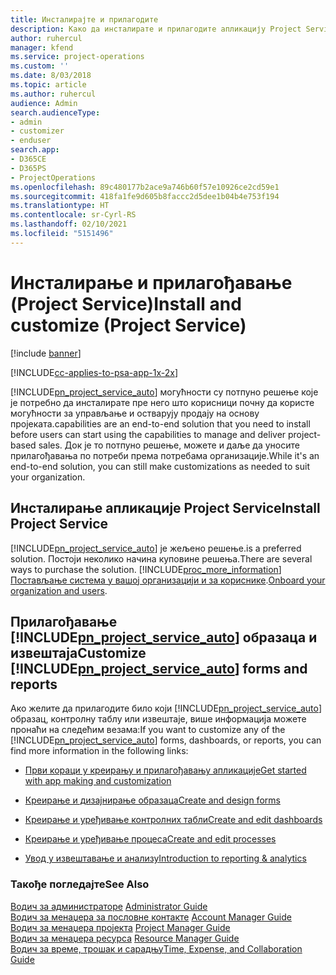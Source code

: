 ```yaml
---
title: Инсталирајте и прилагодите
description: Како да инсталирате и прилагодите апликацију Project Service
author: ruhercul
manager: kfend
ms.service: project-operations
ms.custom: ''
ms.date: 8/03/2018
ms.topic: article
ms.author: ruhercul
audience: Admin
search.audienceType:
- admin
- customizer
- enduser
search.app:
- D365CE
- D365PS
- ProjectOperations
ms.openlocfilehash: 89c480177b2ace9a746b60f57e10926ce2cd59e1
ms.sourcegitcommit: 418fa1fe9d605b8faccc2d5dee1b04b4e753f194
ms.translationtype: HT
ms.contentlocale: sr-Cyrl-RS
ms.lasthandoff: 02/10/2021
ms.locfileid: "5151496"
---
```

# <a name="install-and-customize-project-service"></a><span data-ttu-id="ad372-103">Инсталирање и прилагођавање (Project Service)</span><span class="sxs-lookup"><span data-stu-id="ad372-103">Install and customize (Project Service)</span></span>

[!include [banner](../includes/psa-now-project-operations.md)]

[!INCLUDE[cc-applies-to-psa-app-1x-2x](../includes/cc-applies-to-psa-app-1x-2x.md)]

[!INCLUDE[pn_project_service_auto](../includes/pn-project-service-auto.md)] <span data-ttu-id="ad372-104">могућности су потпуно решење које је потребно да инсталирате пре него што корисници почну да користе могућности за управљање и остварују продају на основу пројеката.</span><span class="sxs-lookup"><span data-stu-id="ad372-104">capabilities are an end-to-end solution that you need to install before users can start using the capabilities to manage and deliver project-based sales.</span></span> <span data-ttu-id="ad372-105">Док је то потпуно решење, можете и даље да уносите прилагођавања по потреби према потребама организације.</span><span class="sxs-lookup"><span data-stu-id="ad372-105">While it's an end-to-end solution, you can still make customizations as needed to suit your organization.</span></span>  
<!-- TODO: I expect to find the information on how to get and install this here. Please find that and add it here. Same for Project Service.--> 
  
## <a name="install-project-service"></a><span data-ttu-id="ad372-106">Инсталирање апликације Project Service</span><span class="sxs-lookup"><span data-stu-id="ad372-106">Install Project Service</span></span>  
 [!INCLUDE[pn_project_service_auto](../includes/pn-project-service-auto.md)] <span data-ttu-id="ad372-107">је жељено решење.</span><span class="sxs-lookup"><span data-stu-id="ad372-107">is a preferred solution.</span></span> <span data-ttu-id="ad372-108">Постоји неколико начина куповине решења.</span><span class="sxs-lookup"><span data-stu-id="ad372-108">There are several ways to purchase the solution.</span></span> [!INCLUDE[proc_more_information](../includes/proc-more-information.md)] <span data-ttu-id="ad372-109">[Постављање система у вашој организацији и за кориснике](https://docs.microsoft.com/dynamics365/customerengagement/on-premises/admin/onboard-your-organization-and-users-to-dynamics-365-online).</span><span class="sxs-lookup"><span data-stu-id="ad372-109">[Onboard your organization and users](https://docs.microsoft.com/dynamics365/customerengagement/on-premises/admin/onboard-your-organization-and-users-to-dynamics-365-online).</span></span>  
  
## <a name="customize-pn_project_service_auto-forms-and-reports"></a><span data-ttu-id="ad372-110">Прилагођавање [!INCLUDE[pn_project_service_auto](../includes/pn-project-service-auto.md)] образаца и извештаја</span><span class="sxs-lookup"><span data-stu-id="ad372-110">Customize [!INCLUDE[pn_project_service_auto](../includes/pn-project-service-auto.md)] forms and reports</span></span>  
 <span data-ttu-id="ad372-111">Ако желите да прилагодите било који [!INCLUDE[pn_project_service_auto](../includes/pn-project-service-auto.md)] образац, контролну таблу или извештаје, више информација можете пронаћи на следећим везама:</span><span class="sxs-lookup"><span data-stu-id="ad372-111">If you want to customize any of the [!INCLUDE[pn_project_service_auto](../includes/pn-project-service-auto.md)] forms, dashboards, or reports, you can find more information in the following links:</span></span>  
  
- [<span data-ttu-id="ad372-112">Први кораци у креирању и прилагођавању апликације</span><span class="sxs-lookup"><span data-stu-id="ad372-112">Get started with app making and customization</span></span>](https://docs.microsoft.com/dynamics365/customerengagement/on-premises/customize/getting-started-customization)  
  
- [<span data-ttu-id="ad372-113">Креирање и дизајнирање образаца</span><span class="sxs-lookup"><span data-stu-id="ad372-113">Create and design forms</span></span>](https://docs.microsoft.com/dynamics365/customerengagement/on-premises/customize/create-design-forms)  
  
- [<span data-ttu-id="ad372-114">Креирање и уређивање контролних табли</span><span class="sxs-lookup"><span data-stu-id="ad372-114">Create and edit dashboards</span></span>](https://docs.microsoft.com/dynamics365/customerengagement/on-premises/customize/create-edit-dashboards)  
  
- [<span data-ttu-id="ad372-115">Креирање и уређивање процеса</span><span class="sxs-lookup"><span data-stu-id="ad372-115">Create and edit processes</span></span>](https://docs.microsoft.com/dynamics365/customerengagement/on-premises/customize/guide-staff-through-common-tasks-processes)  
  
- [<span data-ttu-id="ad372-116">Увод у извештавање и анализу</span><span class="sxs-lookup"><span data-stu-id="ad372-116">Introduction to reporting & analytics</span></span>](https://docs.microsoft.com/dynamics365/customerengagement/on-premises/analytics/reporting-analytics-with-dynamics-365)  
  
### <a name="see-also"></a><span data-ttu-id="ad372-117">Такође погледајте</span><span class="sxs-lookup"><span data-stu-id="ad372-117">See Also</span></span>  
 <span data-ttu-id="ad372-118">[Водич за администраторе](../psa/admin-guide.md) </span><span class="sxs-lookup"><span data-stu-id="ad372-118">[Administrator Guide](../psa/admin-guide.md) </span></span>  
 <span data-ttu-id="ad372-119">[Водич за менаџера за пословне контакте](../psa/account-manager-guide.md) </span><span class="sxs-lookup"><span data-stu-id="ad372-119">[Account Manager Guide](../psa/account-manager-guide.md) </span></span>  
 <span data-ttu-id="ad372-120">[Водич за менаџера пројекта](../psa/project-manager-guide.md) </span><span class="sxs-lookup"><span data-stu-id="ad372-120">[Project Manager Guide](../psa/project-manager-guide.md) </span></span>  
 <span data-ttu-id="ad372-121">[Водич за менаџера ресурса](../psa/resource-manager-guide.md) </span><span class="sxs-lookup"><span data-stu-id="ad372-121">[Resource Manager Guide](../psa/resource-manager-guide.md) </span></span>  
 [<span data-ttu-id="ad372-122">Водич за време, трошак и сарадњу</span><span class="sxs-lookup"><span data-stu-id="ad372-122">Time, Expense, and Collaboration Guide</span></span>](../psa/time-expense-collaboration-guide.md)
